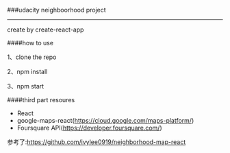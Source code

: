 ###udacity neighboorhood project

---

create by create-react-app

####how to use

1、clone the repo

2、npm install

3、npm start

####third part resoures
- React
- google-maps-react(https://cloud.google.com/maps-platform/)
- Foursquare API(https://developer.foursquare.com/)

参考了:https://github.com/ivylee0919/neighborhood-map-react